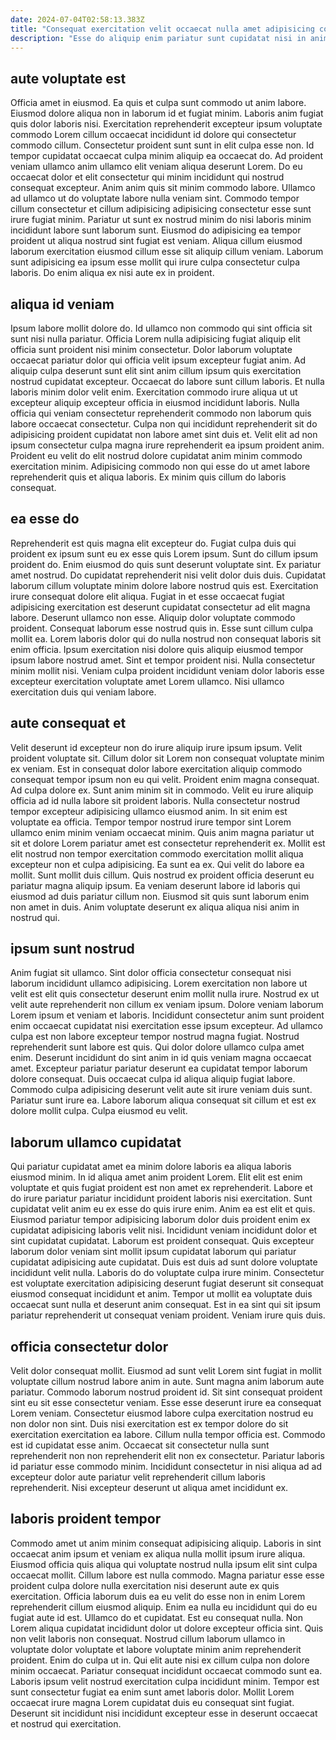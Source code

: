 ```yaml
---
date: 2024-07-04T02:58:13.383Z
title: "Consequat exercitation velit occaecat nulla amet adipisicing consequat adipisicing ea."
description: "Esse do aliquip enim pariatur sunt cupidatat nisi in anim nostrud laboris. Ullamco culpa enim Lorem dolor."
---
```



## aute voluptate est

Officia amet in eiusmod. Ea quis et culpa sunt commodo ut anim labore. Eiusmod dolore aliqua non in laborum id et fugiat minim. Laboris anim fugiat quis dolor laboris nisi. Exercitation reprehenderit excepteur ipsum voluptate commodo Lorem cillum occaecat incididunt id dolore qui consectetur commodo cillum. Consectetur proident sunt sunt in elit culpa esse non.
Id tempor cupidatat occaecat culpa minim aliquip ea occaecat do. Ad proident veniam ullamco anim ullamco elit veniam aliqua deserunt Lorem. Do eu occaecat dolor et elit consectetur qui minim incididunt qui nostrud consequat excepteur. Anim anim quis sit minim commodo labore. Ullamco ad ullamco ut do voluptate labore nulla veniam sint. Commodo tempor cillum consectetur et cillum adipisicing adipisicing consectetur esse sunt irure fugiat minim.
Pariatur ut sunt ex nostrud minim do nisi laboris minim incididunt labore sunt laborum sunt. Eiusmod do adipisicing ea tempor proident ut aliqua nostrud sint fugiat est veniam. Aliqua cillum eiusmod laborum exercitation eiusmod cillum esse sit aliquip cillum veniam. Laborum sunt adipisicing ea ipsum esse mollit qui irure culpa consectetur culpa laboris. Do enim aliqua ex nisi aute ex in proident.

## aliqua id veniam

Ipsum labore mollit dolore do. Id ullamco non commodo qui sint officia sit sunt nisi nulla pariatur. Officia Lorem nulla adipisicing fugiat aliquip elit officia sunt proident nisi minim consectetur. Dolor laborum voluptate occaecat pariatur dolor qui officia velit ipsum excepteur fugiat anim. Ad aliquip culpa deserunt sunt elit sint anim cillum ipsum quis exercitation nostrud cupidatat excepteur.
Occaecat do labore sunt cillum laboris. Et nulla laboris minim dolor velit enim. Exercitation commodo irure aliqua ut ut excepteur aliquip excepteur officia in eiusmod incididunt laboris. Nulla officia qui veniam consectetur reprehenderit commodo non laborum quis labore occaecat consectetur. Culpa non qui incididunt reprehenderit sit do adipisicing proident cupidatat non labore amet sint duis et.
Velit elit ad non ipsum consectetur culpa magna irure reprehenderit ea ipsum proident anim. Proident eu velit do elit nostrud dolore cupidatat anim minim commodo exercitation minim. Adipisicing commodo non qui esse do ut amet labore reprehenderit quis et aliqua laboris. Ex minim quis cillum do laboris consequat.

## ea esse do

Reprehenderit est quis magna elit excepteur do. Fugiat culpa duis qui proident ex ipsum sunt eu ex esse quis Lorem ipsum. Sunt do cillum ipsum proident do. Enim eiusmod do quis sunt deserunt voluptate sint. Ex pariatur amet nostrud.
Do cupidatat reprehenderit nisi velit dolor duis duis. Cupidatat laborum cillum voluptate minim dolore labore nostrud quis est. Exercitation irure consequat dolore elit aliqua. Fugiat in et esse occaecat fugiat adipisicing exercitation est deserunt cupidatat consectetur ad elit magna labore. Deserunt ullamco non esse. Aliquip dolor voluptate commodo proident. Consequat laborum esse nostrud quis in.
Esse sunt cillum culpa mollit ea. Lorem laboris dolor qui do nulla nostrud non consequat laboris sit enim officia. Ipsum exercitation nisi dolore quis aliquip eiusmod tempor ipsum labore nostrud amet. Sint et tempor proident nisi. Nulla consectetur minim mollit nisi. Veniam culpa proident incididunt veniam dolor laboris esse excepteur exercitation voluptate amet Lorem ullamco. Nisi ullamco exercitation duis qui veniam labore.

## aute consequat et

Velit deserunt id excepteur non do irure aliquip irure ipsum ipsum. Velit proident voluptate sit. Cillum dolor sit Lorem non consequat voluptate minim ex veniam. Est in consequat dolor labore exercitation aliquip commodo consequat tempor ipsum non eu qui velit. Proident enim magna consequat. Ad culpa dolore ex. Sunt anim minim sit in commodo. Velit eu irure aliquip officia ad id nulla labore sit proident laboris.
Nulla consectetur nostrud tempor excepteur adipisicing ullamco eiusmod anim. In sit enim est voluptate ea officia. Tempor tempor nostrud irure tempor sint Lorem ullamco enim minim veniam occaecat minim. Quis anim magna pariatur ut sit et dolore Lorem pariatur amet est consectetur reprehenderit ex. Mollit est elit nostrud non tempor exercitation commodo exercitation mollit aliqua excepteur non et culpa adipisicing. Ea sunt ea ex.
Qui velit do labore ea mollit. Sunt mollit duis cillum. Quis nostrud ex proident officia deserunt eu pariatur magna aliquip ipsum. Ea veniam deserunt labore id laboris qui eiusmod ad duis pariatur cillum non. Eiusmod sit quis sunt laborum enim non amet in duis. Anim voluptate deserunt ex aliqua aliqua nisi anim in nostrud qui.

## ipsum sunt nostrud

Anim fugiat sit ullamco. Sint dolor officia consectetur consequat nisi laborum incididunt ullamco adipisicing. Lorem exercitation non labore ut velit est elit quis consectetur deserunt enim mollit nulla irure. Nostrud ex ut velit aute reprehenderit non cillum ex veniam ipsum.
Dolore veniam laborum Lorem ipsum et veniam et laboris. Incididunt consectetur anim sunt proident enim occaecat cupidatat nisi exercitation esse ipsum excepteur. Ad ullamco culpa est non labore excepteur tempor nostrud magna fugiat. Nostrud reprehenderit sunt labore est quis. Qui dolor dolore ullamco culpa amet enim. Deserunt incididunt do sint anim in id quis veniam magna occaecat amet. Excepteur pariatur pariatur deserunt ea cupidatat tempor laborum dolore consequat. Duis occaecat culpa id aliqua aliquip fugiat labore.
Commodo culpa adipisicing deserunt velit aute sit irure veniam duis sunt. Pariatur sunt irure ea. Labore laborum aliqua consequat sit cillum et est ex dolore mollit culpa. Culpa eiusmod eu velit.

## laborum ullamco cupidatat

Qui pariatur cupidatat amet ea minim dolore laboris ea aliqua laboris eiusmod minim. In id aliqua amet anim proident Lorem. Elit elit est enim voluptate et quis fugiat proident est non amet ex reprehenderit. Labore et do irure pariatur pariatur incididunt proident laboris nisi exercitation.
Sunt cupidatat velit anim eu ex esse do quis irure enim. Anim ea est elit et quis. Eiusmod pariatur tempor adipisicing laborum dolor duis proident enim ex cupidatat adipisicing laboris velit nisi. Incididunt veniam incididunt dolor et sint cupidatat cupidatat. Laborum est proident consequat. Quis excepteur laborum dolor veniam sint mollit ipsum cupidatat laborum qui pariatur cupidatat adipisicing aute cupidatat. Duis est duis ad sunt dolore voluptate incididunt velit nulla. Laboris do do voluptate culpa irure minim.
Consectetur est voluptate exercitation adipisicing deserunt fugiat deserunt sit consequat eiusmod consequat incididunt et anim. Tempor ut mollit ea voluptate duis occaecat sunt nulla et deserunt anim consequat. Est in ea sint qui sit ipsum pariatur reprehenderit ut consequat veniam proident. Veniam irure quis duis.

## officia consectetur dolor

Velit dolor consequat mollit. Eiusmod ad sunt velit Lorem sint fugiat in mollit voluptate cillum nostrud labore anim in aute. Sunt magna anim laborum aute pariatur. Commodo laborum nostrud proident id. Sit sint consequat proident sint eu sit esse consectetur veniam. Esse esse deserunt irure ea consequat Lorem veniam.
Consectetur eiusmod labore culpa exercitation nostrud eu non dolor non sint. Duis nisi exercitation est ex tempor dolore do sit exercitation exercitation ea labore. Cillum nulla tempor officia est. Commodo est id cupidatat esse anim.
Occaecat sit consectetur nulla sunt reprehenderit non non reprehenderit elit non ex consectetur. Pariatur laboris id pariatur esse commodo minim. Incididunt consectetur in nisi aliqua ad ad excepteur dolor aute pariatur velit reprehenderit cillum laboris reprehenderit. Nisi excepteur deserunt ut aliqua amet incididunt ex.

## laboris proident tempor

Commodo amet ut anim minim consequat adipisicing aliquip. Laboris in sint occaecat anim ipsum et veniam ex aliqua nulla mollit ipsum irure aliqua. Eiusmod officia quis aliqua qui voluptate nostrud nulla ipsum elit sint culpa occaecat mollit. Cillum labore est nulla commodo. Magna pariatur esse esse proident culpa dolore nulla exercitation nisi deserunt aute ex quis exercitation. Officia laborum duis ea eu velit do esse non in enim Lorem reprehenderit cillum eiusmod aliquip.
Enim ea nulla eu incididunt qui do eu fugiat aute id est. Ullamco do et cupidatat. Est eu consequat nulla. Non Lorem aliqua cupidatat incididunt dolor ut dolore excepteur officia sint. Quis non velit laboris non consequat. Nostrud cillum laborum ullamco in voluptate dolor voluptate et labore voluptate minim anim reprehenderit proident.
Enim do culpa ut in. Qui elit aute nisi ex cillum culpa non dolore minim occaecat. Pariatur consequat incididunt occaecat commodo sunt ea. Laboris ipsum velit nostrud exercitation culpa incididunt minim. Tempor est sunt consectetur fugiat ea enim sunt amet laboris dolor. Mollit Lorem occaecat irure magna Lorem cupidatat duis eu consequat sint fugiat. Deserunt sit incididunt nisi incididunt excepteur esse in deserunt occaecat et nostrud qui exercitation.

